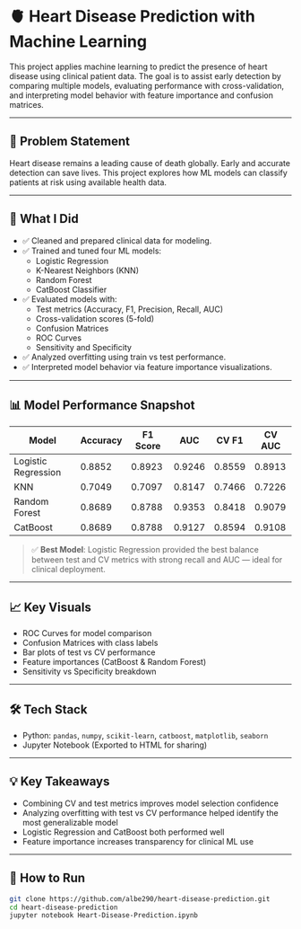 # 🫀 Heart Disease Prediction with Machine Learning

This project applies machine learning to predict the presence of heart disease using clinical patient data. The goal is to assist early detection by comparing multiple models, evaluating performance with cross-validation, and interpreting model behavior with feature importance and confusion matrices.

---

## 📌 Problem Statement

Heart disease remains a leading cause of death globally. Early and accurate detection can save lives. This project explores how ML models can classify patients at risk using available health data.

---

## 🚀 What I Did

- ✅ Cleaned and prepared clinical data for modeling.
- ✅ Trained and tuned four ML models:
  - Logistic Regression
  - K-Nearest Neighbors (KNN)
  - Random Forest
  - CatBoost Classifier
- ✅ Evaluated models with:
  - Test metrics (Accuracy, F1, Precision, Recall, AUC)
  - Cross-validation scores (5-fold)
  - Confusion Matrices
  - ROC Curves
  - Sensitivity and Specificity
- ✅ Analyzed overfitting using train vs test performance.
- ✅ Interpreted model behavior via feature importance visualizations.

---

## 📊 Model Performance Snapshot

| Model               | Accuracy | F1 Score | AUC   | CV F1 | CV AUC |
|--------------------|----------|----------|-------|-------|--------|
| Logistic Regression| 0.8852   | 0.8923   | 0.9246| 0.8559| 0.8913 |
| KNN                | 0.7049   | 0.7097   | 0.8147| 0.7466| 0.7226 |
| Random Forest      | 0.8689   | 0.8788   | 0.9353| 0.8418| 0.9079 |
| CatBoost           | 0.8689   | 0.8788   | 0.9127| 0.8594| 0.9108 |

> ✅ **Best Model**: Logistic Regression provided the best balance between test and CV metrics with strong recall and AUC — ideal for clinical deployment.

---

## 📈 Key Visuals

- ROC Curves for model comparison  
- Confusion Matrices with class labels  
- Bar plots of test vs CV performance  
- Feature importances (CatBoost & Random Forest)  
- Sensitivity vs Specificity breakdown  

---

## 🛠 Tech Stack

- Python: `pandas`, `numpy`, `scikit-learn`, `catboost`, `matplotlib`, `seaborn`
- Jupyter Notebook (Exported to HTML for sharing)

---

## 💡 Key Takeaways

- Combining CV and test metrics improves model selection confidence  
- Analyzing overfitting with test vs CV performance helped identify the most generalizable model  
- Logistic Regression and CatBoost both performed well  
- Feature importance increases transparency for clinical ML use  

---

## 📂 How to Run

```bash
git clone https://github.com/albe290/heart-disease-prediction.git
cd heart-disease-prediction
jupyter notebook Heart-Disease-Prediction.ipynb
